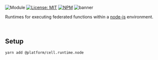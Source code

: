 ![Module](https://img.shields.io/badge/%40platform-cell.runtime.node-%23EA4E7E.svg)
[![License: MIT](https://img.shields.io/badge/license-MIT-blue.svg)](https://opensource.org/licenses/MIT)
[![NPM](https://img.shields.io/npm/v/@platform/cell.runtime.node.svg?colorB=blue&style=flat)](https://www.npmjs.com/package/@platform/cell.runtime.node)
![banner](https://user-images.githubusercontent.com/185555/99616921-11a46180-2a83-11eb-8d37-ed31752c4281.png)

Runtimes for executing federated functions within a [node-js](https://en.wikipedia.org/wiki/Node.js) environment.

<p>&nbsp;</p>

## Setup

    yarn add @platform/cell.runtime.node

<p>&nbsp;</p>
<p>&nbsp;</p>

